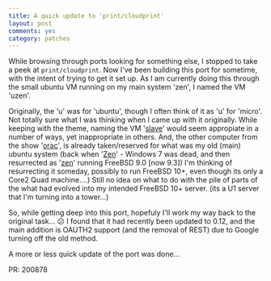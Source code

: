 ```yaml
---
title: A quick update to 'print/cloudprint'
layout: post
comments: yes
category: patches
---
```


While browsing through ports looking for something else, I stopped to take a peek at `print/cloudprint`.  Now I've been
building this port for sometime, with the intent of trying to get it set up.  As I am currently doing this through the small
ubuntu VM running on my main system 'zen', I named the VM 'uzen'.

Originally, the 'u' was for 'ubuntu', though I often think of it as 'u' for 'micro'.  Not totally sure what I was thinking
when I came up with it originally.  While keeping with the theme, naming the VM '[slave][1]' would seem appropiate in a
number of ways, yet inappropriate in others.  And, the other computer from the show '[orac][2]', is already taken/reserved
for what was my old (main) ubuntu system (back when '[Zen][3]' - Windows 7 was dead, and then resurrected as '[zen][3]'
running FreeBSD 9.0 [now 9.3]) I'm thinking of resurrecting it someday, possibly to run FreeBSD 10+, even though its only a
Core2 Quad machine....)  Still no idea on what to do with the pile of parts of the what had evolved into my intended FreeBSD
10+ server. (its a U1 server that I'm turning into a tower...)

So, while getting deep into this port, hopefuly I'll work my way back to the original task... :confused:  I found that it
had recently been updated to 0.12, and the main addition is OAUTH2 support (and the removal of REST) due to Google turning
off the old method.

A more or less quick update of the port was done...

PR: 200878

[1]: https://en.wikipedia.org/wiki/Scorpio_(Blake%27s_7)#Slave
[2]: https://en.wikipedia.org/wiki/Orac_(Blake%27s_7)
[3]: https://en.wikipedia.org/wiki/Zen_(Blake%27s_7)
